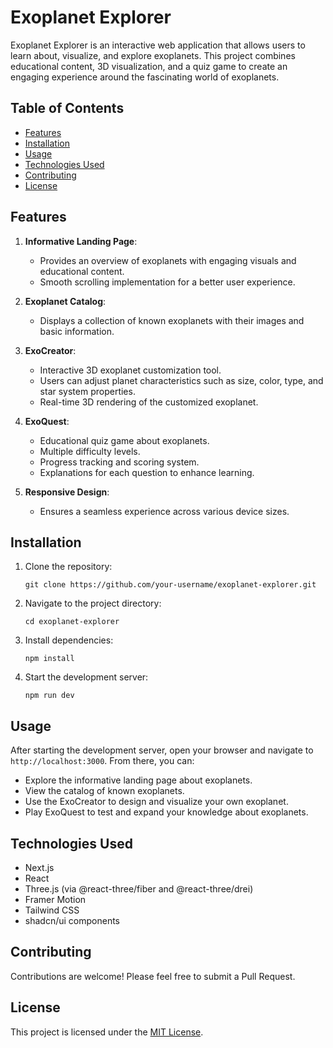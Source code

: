 # Exoplanet Explorer

Exoplanet Explorer is an interactive web application that allows users to learn about, visualize, and explore exoplanets. This project combines educational content, 3D visualization, and a quiz game to create an engaging experience around the fascinating world of exoplanets.

## Table of Contents
- [Features](#features)
- [Installation](#installation)
- [Usage](#usage)
- [Technologies Used](#technologies-used)
- [Contributing](#contributing)
- [License](#license)

## Features

1. **Informative Landing Page**: 
   - Provides an overview of exoplanets with engaging visuals and educational content.
   - Smooth scrolling implementation for a better user experience.

2. **Exoplanet Catalog**: 
   - Displays a collection of known exoplanets with their images and basic information.

3. **ExoCreator**:
   - Interactive 3D exoplanet customization tool.
   - Users can adjust planet characteristics such as size, color, type, and star system properties.
   - Real-time 3D rendering of the customized exoplanet.

4. **ExoQuest**:
   - Educational quiz game about exoplanets.
   - Multiple difficulty levels.
   - Progress tracking and scoring system.
   - Explanations for each question to enhance learning.

5. **Responsive Design**: 
   - Ensures a seamless experience across various device sizes.

## Installation

1. Clone the repository:
   ```
   git clone https://github.com/your-username/exoplanet-explorer.git
   ```

2. Navigate to the project directory:
   ```
   cd exoplanet-explorer
   ```

3. Install dependencies:
   ```
   npm install
   ```

4. Start the development server:
   ```
   npm run dev
   ```

## Usage

After starting the development server, open your browser and navigate to `http://localhost:3000`. From there, you can:

- Explore the informative landing page about exoplanets.
- View the catalog of known exoplanets.
- Use the ExoCreator to design and visualize your own exoplanet.
- Play ExoQuest to test and expand your knowledge about exoplanets.

## Technologies Used

- Next.js
- React
- Three.js (via @react-three/fiber and @react-three/drei)
- Framer Motion
- Tailwind CSS
- shadcn/ui components

## Contributing

Contributions are welcome! Please feel free to submit a Pull Request.

## License

This project is licensed under the [MIT License](LICENSE).
